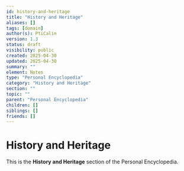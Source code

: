 ```yaml
---
id: history-and-heritage
title: "History and Heritage"
aliases: []
tags: [domain]
author(s): PtiCalin
version: 1.3
status: draft
visibility: public
created: 2025-04-30
updated: 2025-04-30
summary: ""
element: Notes
type: "Personal Encyclopedia"
category: "History and Heritage"
section: ""
topic: ""
parent: "Personal Encyclopedia"
children: []
siblings: []
friends: []
---
```

# History and Heritage

This is the **History and Heritage** section of the Personal Encyclopedia.
